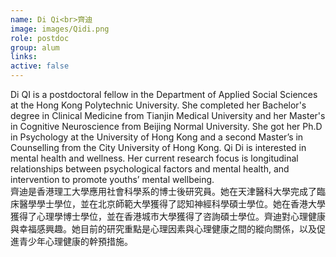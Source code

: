 ```yaml
---
name: Di Qi<br>齊迪
image: images/Qidi.png
role: postdoc
group: alum
links:
active: false  
---
```


Di QI is a postdoctoral fellow in the Department of Applied Social Sciences at the Hong Kong Polytechnic University. She completed her Bachelor's degree in Clinical Medicine from Tianjin Medical University and her Master's in Cognitive Neuroscience from Beijing Normal University. She got her Ph.D in Psychology at the University of Hong Kong and a second Master’s in Counselling from the City University of Hong Kong. Qi Di is interested in mental health and wellness. Her current research focus is longitudinal relationships between psychological factors and mental health, and intervention to promote youths’ mental wellbeing.<br/>
齊迪是香港理工大學應用社會科學系的博士後研究員。她在天津醫科大學完成了臨床醫學學士學位，並在北京師範大學獲得了認知神經科學碩士學位。她在香港大學獲得了心理學博士學位，並在香港城市大學獲得了咨詢碩士學位。齊迪對心理健康與幸福感興趣。她目前的研究重點是心理因素與心理健康之間的縱向關係，以及促進青少年心理健康的幹預措施。

